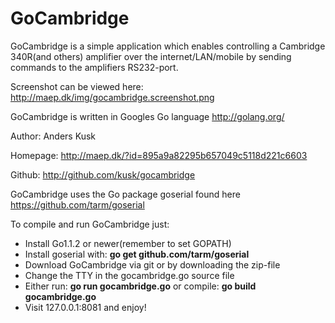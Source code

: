 GoCambridge
===========

GoCambridge is a simple application which enables controlling a Cambridge 340R(and others)
amplifier over the internet/LAN/mobile by sending commands to the amplifiers RS232-port.

Screenshot can be viewed here: http://maep.dk/img/gocambridge.screenshot.png

GoCambridge is written in Googles Go language http://golang.org/

Author: Anders Kusk

Homepage: http://maep.dk/?id=895a9a82295b657049c5118d221c6603

Github: http://github.com/kusk/gocambridge

GoCambridge uses the Go package goserial found here https://github.com/tarm/goserial

To compile and run GoCambridge just:
- Install Go1.1.2 or newer(remember to set GOPATH)
- Install goserial with: **go get github.com/tarm/goserial**
- Download GoCambridge via git or by downloading the zip-file
- Change the TTY in the gocambridge.go source file
- Either run: **go run gocambridge.go** or compile: **go build gocambridge.go**
- Visit 127.0.0.1:8081 and enjoy!
